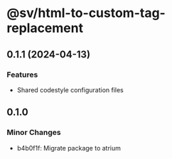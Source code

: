 # @sv/html-to-custom-tag-replacement

## 0.1.1 (2024-04-13)

### Features

- Shared codestyle configuration files

## 0.1.0

### Minor Changes

- b4b0f1f: Migrate package to atrium
